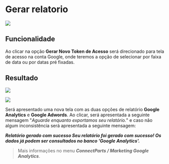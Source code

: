 # Gerar relatorio

![](http://developers.connectparts.com.br/imagens/analytics01.png)

## Funcionalidade

Ao clicar na opção **Gerar Novo Token de Acesso** será direcionado para tela de acesso na conta Google, onde teremos a opção de selecionar por faixa de data ou por datas pré fixadas.

## Resultado

![](http://developers.connectparts.com.br/imagens/analytics02.png)

![](http://developers.connectparts.com.br/imagens/analytics03.png)

Será apresentado uma nova tela com as duas opções de relatório **Google Analytics** e **Google Adwords**. Ao clicar, será apresentada a seguinte mensagem "_Aguarde enquanto exportamos seu relatório._" e caso não algum inconsistência será apresentada a seguinte mensagem:

_**Relatório gerado com sucesso Seu relatório foi gerado com sucesso! Os dados já podem ser consultados no banco 'Google Analytics'.**_

> Mais informações no menu _**ConnectParts / Marketing Google Analytics**_.

